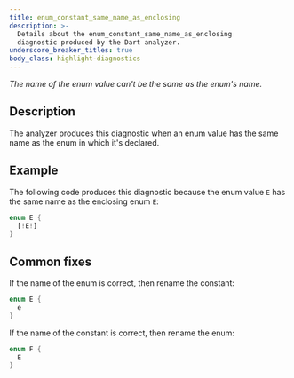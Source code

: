 ```yaml
---
title: enum_constant_same_name_as_enclosing
description: >-
  Details about the enum_constant_same_name_as_enclosing
  diagnostic produced by the Dart analyzer.
underscore_breaker_titles: true
body_class: highlight-diagnostics
---
```


_The name of the enum value can't be the same as the enum's name._

## Description

The analyzer produces this diagnostic when an enum value has the same name
as the enum in which it's declared.

## Example

The following code produces this diagnostic because the enum value `E` has
the same name as the enclosing enum `E`:

```dart
enum E {
  [!E!]
}
```

## Common fixes

If the name of the enum is correct, then rename the constant:

```dart
enum E {
  e
}
```

If the name of the constant is correct, then rename the enum:

```dart
enum F {
  E
}
```
